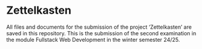 # Zettelkasten
All files and documents for the submission of the project ‘Zettelkasten’ are saved in this repository. This is the submission of the second examination in the module Fullstack Web Development in the winter semester 24/25.
